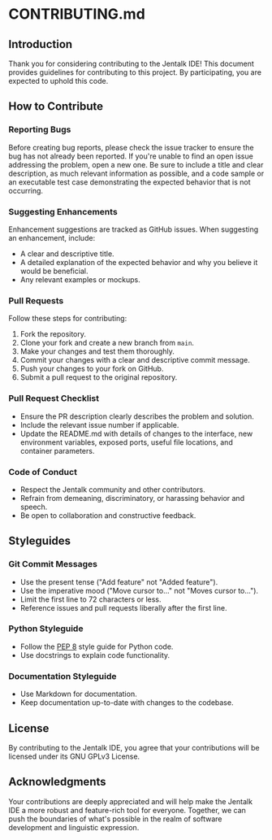 # CONTRIBUTING.md

## Introduction
Thank you for considering contributing to the Jentalk IDE! This document provides guidelines for contributing to this project. By participating, you are expected to uphold this code.

## How to Contribute
### Reporting Bugs
Before creating bug reports, please check the issue tracker to ensure the bug has not already been reported. If you're unable to find an open issue addressing the problem, open a new one. Be sure to include a title and clear description, as much relevant information as possible, and a code sample or an executable test case demonstrating the expected behavior that is not occurring.
### Suggesting Enhancements
Enhancement suggestions are tracked as GitHub issues. When suggesting an enhancement, include:
- A clear and descriptive title.
- A detailed explanation of the expected behavior and why you believe it would be beneficial.
- Any relevant examples or mockups.
### Pull Requests
Follow these steps for contributing:
1. Fork the repository.
2. Clone your fork and create a new branch from `main`.
3. Make your changes and test them thoroughly.
4. Commit your changes with a clear and descriptive commit message.
5. Push your changes to your fork on GitHub.
6. Submit a pull request to the original repository.
### Pull Request Checklist
- Ensure the PR description clearly describes the problem and solution.
- Include the relevant issue number if applicable.
- Update the README.md with details of changes to the interface, new environment variables, exposed ports, useful file locations, and container parameters.
### Code of Conduct
- Respect the Jentalk community and other contributors.
- Refrain from demeaning, discriminatory, or harassing behavior and speech.
- Be open to collaboration and constructive feedback.
## Styleguides
### Git Commit Messages
- Use the present tense ("Add feature" not "Added feature").
- Use the imperative mood ("Move cursor to..." not "Moves cursor to...").
- Limit the first line to 72 characters or less.
- Reference issues and pull requests liberally after the first line.
### Python Styleguide
- Follow the [PEP 8](https://www.python.org/dev/peps/pep-0008/) style guide for Python code.
- Use docstrings to explain code functionality.
### Documentation Styleguide
- Use Markdown for documentation.
- Keep documentation up-to-date with changes to the codebase.
## License
By contributing to the Jentalk IDE, you agree that your contributions will be licensed under its GNU GPLv3 License.
## Acknowledgments
Your contributions are deeply appreciated and will help make the Jentalk IDE a more robust and feature-rich tool for everyone. Together, we can push the boundaries of what's possible in the realm of software development and linguistic expression.
